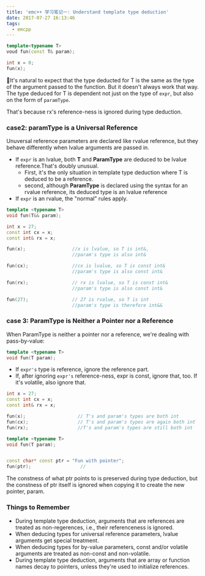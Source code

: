 ```yaml
---
title: 'emc++ 学习笔记一: Understand template type deduction'
date: 2017-07-27 16:13:46
tags:
  - emcpp
---
```


```cpp
template<typename T>
voud fun(const T& param);

int x = 0;
fun(x);
```


It's natural to expect that the type deducted for T is the same as the type of the argument passed to the function. But it doesn't always work that way. The type deduced for T is dependent not just on the type of `expr`, but also on the form of `paramType`.


That's because rx's reference-ness is ignored during type deduction.



### case2: paramType is a Universal Reference

Unuversal reference parameters are declared like rvalue reference, but they behave differently when lvalue arguments are passed in.

- If `expr` is an lvalue, both **T** and **ParamType** are deduced to be lvalue reference.That's doubly unusual.
  - First, it's the only situation in template type deduction where T is deduced to be a reference.
  - second, although **ParamType** is declared using the syntax for an rvalue reference, its deduced type is an lvalue reference
- If `expr` is an rvalue, the "normal" rules apply.

```cpp
template <typename T>
void fun(T&& param);

int x = 27;
const int cx = x;
const int& rx = x;

fun(x);                 //x is lvalue, so T is int&,
                        //param's type is also int&

fun(cx);                //cx is lvalue, so T is const int&
                        //param's type is also const int&

fun(rx);                // rx is lvalue, so T is const int&
                        //param's type is also const int&

fun(27);                // 27 is rvalue, so T is int
                        //param's type is therefore int&&

```

### case 3: ParamType is Neither a Pointer nor a Reference

When ParamType is neither a pointer nor a reference, we're dealing with pass-by-value:

```cpp
template <typename T>
void fun(T param);
```

- If `expr's` type is reference, ignore the reference part.
- If, after ignoring `expr's` reference-ness, expr is const, ignore that, too. If it's volatile, also ignore that.


```cpp
int x = 27;
const int cx = x;
const int& rx = x;

fun(x);                   // T's and param's types are both int
fun(cx);                  // T's and param's types are again both int
fun(rx);                  //T's and param's types are still both int
```


```cpp
template <typename T>
void fun(T param);


const char* const ptr = "Fun with pointer";
fun(ptr);                  //
```

The constness of what ptr points to is preserved during type deduction, but the constness of ptr itself is ignored when copying it to create the new pointer, param.






### Things to Remember

- During template type deduction, arguments that are references are treated as non-regerences, i.e., their referenceness is ignored.
- When deducing types for universal reference parameters, lvalue arguments get special treatment.
- When deducing types for by-value parameters, const and/or volatile arguments are treated as non-const and non-volatile.
- During template type deduction, arguments that are array or function names decay to pointers, unless they're used to initialize references.
